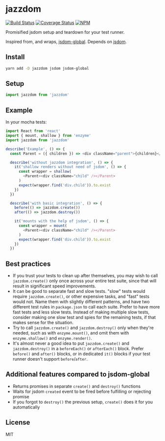 # jazzdom

[![Build Status][travis-image]][travis-url]
[![Coverage Status][coveralls-image]][coveralls-url]
[![NPM][npm-image]][npm-url]

Promisified jsdom setup and teardown for your test runner.

Inspired from, and wraps, [jsdom-global](https://github.com/rstacruz/jsdom-global).
Depends on [jsdom](https://github.com/tmpvar/jsdom).

## Install

```sh
yarn add -D jazzdom jsdom jsdom-global
```

## Setup

```js
import jazzdom from 'jazzdom'
```

## Example

In your mocha tests:

```js
import React from 'react'
import { mount, shallow } from 'enzyme'
import jazzdom from 'jazzdom'

describe('Example', () => {
  const Parent = ({ children }) => <div className="parent">{children}</div>

  describe('without jazzdom integration', () => {
    it('shallow renders without need of jsdom', () => {
      const wrapper = shallow(
        <Parent><div className="child" /></Parent>
      )
      expect(wrapper.find('div.child')).to.exist
    })
  })

  describe('with basic integration', () => {
    before(() => jazzdom.create())
    after(() => jazzdom.destroy())

    it('mounts with the help of jsdom', () => {
      const wrapper = mount(
        <Parent><div className="child" /></Parent>
      )
      expect(wrapper.find('div.child')).to.exist
    })
  })
```

## Best practices

* If you trust your tests to clean up after themselves, you may wish to call `jazzdom.create()` only once across your entire test suite, since that will result in significant speed improvements.
* It can be good to separate fast and slow tests. "slow" tests would require `jazzdom.create()`, or other expensive tasks, and "fast" tests would not. Name them with slightly different patterns, and have two different test rules in `package.json` to call each suite. Prefer to have more fast tests and less slow tests. Instead of making multiple slow tests, consider making one slow test and spies for the remaining tests, if that makes sense for the situation.
* Try to call `jazzdom.create()` and `jazzdom.destroy()` only when they're needed, such as with `enzyme.mount()`, and omit them with `enzyme.shallow()` and `enzyme.render()`.
* It's almost never a good idea to put `jazzdom.create()` and `jazzdom.destroy()` in a `beforeEach()` or `afterEach()` block. Prefer `before()` and `after()` blocks, or in dedicated `it()` blocks if your test runner doesn't support `before`/`after`.

## Additional features compared to jsdom-global

* Returns promises in separate `create()` and `destroy()` functions
* Waits for jsdom `created` event to be fired before fulfilling or rejecting promise
* If you forgot to `destroy()` the previous setup, `create()` does it for you automatically

## License

MIT

[travis-image]: https://travis-ci.org/mwolson/jazzdom.svg?branch=master
[travis-url]: https://travis-ci.org/mwolson/jazzdom

[coveralls-image]: https://coveralls.io/repos/github/mwolson/jazzdom/badge.svg?branch=master
[coveralls-url]: https://coveralls.io/github/mwolson/jazzdom?branch=master

[npm-image]: https://img.shields.io/npm/v/jazzdom.svg
[npm-url]: https://www.npmjs.com/package/jazzdom
